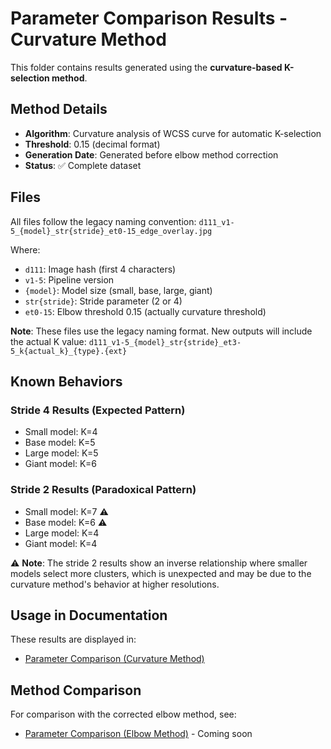 # Parameter Comparison Results - Curvature Method

This folder contains results generated using the **curvature-based K-selection method**.

## Method Details

- **Algorithm**: Curvature analysis of WCSS curve for automatic K-selection
- **Threshold**: 0.15 (decimal format)
- **Generation Date**: Generated before elbow method correction
- **Status**: ✅ Complete dataset

## Files

All files follow the legacy naming convention: `d111_v1-5_{model}_str{stride}_et0-15_edge_overlay.jpg`

Where:
- `d111`: Image hash (first 4 characters)
- `v1-5`: Pipeline version
- `{model}`: Model size (small, base, large, giant)
- `str{stride}`: Stride parameter (2 or 4)
- `et0-15`: Elbow threshold 0.15 (actually curvature threshold)

**Note**: These files use the legacy naming format. New outputs will include the actual K value: `d111_v1-5_{model}_str{stride}_et3-5_k{actual_k}_{type}.{ext}`

## Known Behaviors

### Stride 4 Results (Expected Pattern)
- Small model: K=4
- Base model: K=5  
- Large model: K=5
- Giant model: K=6

### Stride 2 Results (Paradoxical Pattern)
- Small model: K=7 ⚠️
- Base model: K=6 ⚠️
- Large model: K=4
- Giant model: K=4

⚠️ **Note**: The stride 2 results show an inverse relationship where smaller models select more clusters, which is unexpected and may be due to the curvature method's behavior at higher resolutions.

## Usage in Documentation

These results are displayed in:
- [Parameter Comparison (Curvature Method)](../../parameter_comparison_curvature.html)

## Method Comparison

For comparison with the corrected elbow method, see:
- [Parameter Comparison (Elbow Method)](../../parameter_comparison_elbow.html) - Coming soon